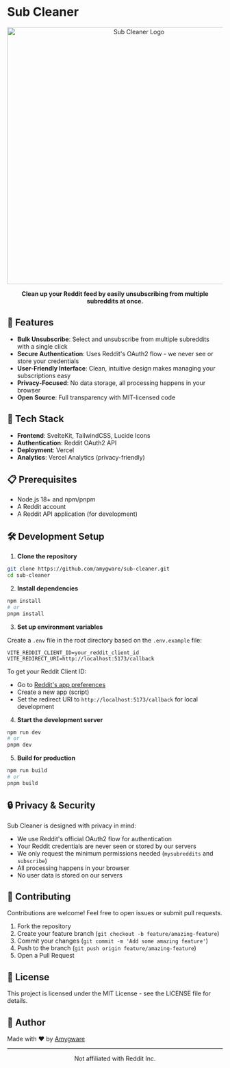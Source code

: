 # Sub Cleaner

<div align="center">
  <img src="https://raw.githubusercontent.com/amygware/sub-cleaner/main/static/og-image.png" alt="Sub Cleaner Logo" width="600" />
  <p><strong>Clean up your Reddit feed by easily unsubscribing from multiple subreddits at once.</strong></p>
</div>

## 🚀 Features

- **Bulk Unsubscribe**: Select and unsubscribe from multiple subreddits with a single click
- **Secure Authentication**: Uses Reddit's OAuth2 flow - we never see or store your credentials
- **User-Friendly Interface**: Clean, intuitive design makes managing your subscriptions easy
- **Privacy-Focused**: No data storage, all processing happens in your browser
- **Open Source**: Full transparency with MIT-licensed code

## 🔧 Tech Stack

- **Frontend**: SvelteKit, TailwindCSS, Lucide Icons
- **Authentication**: Reddit OAuth2 API
- **Deployment**: Vercel
- **Analytics**: Vercel Analytics (privacy-friendly)

## 📋 Prerequisites

- Node.js 18+ and npm/pnpm
- A Reddit account
- A Reddit API application (for development)

## 🛠️ Development Setup

1. **Clone the repository**

```bash
git clone https://github.com/amygware/sub-cleaner.git
cd sub-cleaner
```

2. **Install dependencies**

```bash
npm install
# or
pnpm install
```

3. **Set up environment variables**

Create a `.env` file in the root directory based on the `.env.example` file:

```
VITE_REDDIT_CLIENT_ID=your_reddit_client_id
VITE_REDIRECT_URI=http://localhost:5173/callback
```

To get your Reddit Client ID:
- Go to [Reddit's app preferences](https://www.reddit.com/prefs/apps)
- Create a new app (script)
- Set the redirect URI to `http://localhost:5173/callback` for local development

4. **Start the development server**

```bash
npm run dev
# or
pnpm dev
```

5. **Build for production**

```bash
npm run build
# or
pnpm build
```

## 🔒 Privacy & Security

Sub Cleaner is designed with privacy in mind:

- We use Reddit's official OAuth2 flow for authentication
- Your Reddit credentials are never seen or stored by our servers
- We only request the minimum permissions needed (`mysubreddits` and `subscribe`)
- All processing happens in your browser
- No user data is stored on our servers

## 🤝 Contributing

Contributions are welcome! Feel free to open issues or submit pull requests.

1. Fork the repository
2. Create your feature branch (`git checkout -b feature/amazing-feature`)
3. Commit your changes (`git commit -m 'Add some amazing feature'`)
4. Push to the branch (`git push origin feature/amazing-feature`)
5. Open a Pull Request

## 📄 License

This project is licensed under the MIT License - see the LICENSE file for details.

## 👤 Author

Made with ❤️ by [Amygware](https://amygware.com)

---

<div align="center">
  <p>Not affiliated with Reddit Inc.</p>
</div>

